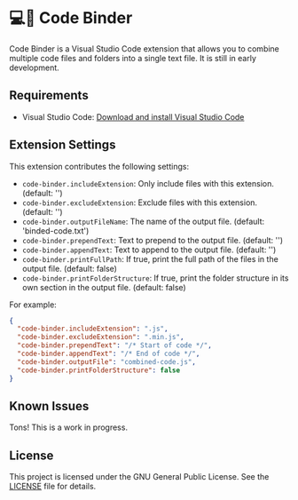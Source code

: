 # 💻📂 Code Binder

Code Binder is a Visual Studio Code extension that allows you to combine multiple code files and folders into a single text file. It is still in early development.


## Requirements

- Visual Studio Code: [Download and install Visual Studio Code](https://code.visualstudio.com/download)


## Extension Settings

This extension contributes the following settings:

* `code-binder.includeExtension`: Only include files with this extension. (default: '')
* `code-binder.excludeExtension`: Exclude files with this extension. (default: '')
* `code-binder.outputFileName`: The name of the output file. (default: 'binded-code.txt')
* `code-binder.prependText`: Text to prepend to the output file. (default: '')
* `code-binder.appendText`: Text to append to the output file. (default: '')
* `code-binder.printFullPath`: If true, print the full path of the files in the output file. (default: false)
* `code-binder.printFolderStructure`: If true, print the folder structure in its own section in the output file. (default: false)

For example:
```json
{
  "code-binder.includeExtension": ".js",
  "code-binder.excludeExtension": ".min.js",
  "code-binder.prependText": "/* Start of code */",
  "code-binder.appendText": "/* End of code */",
  "code-binder.outputFile": "combined-code.js",
  "code-binder.printFolderStructure": false
}
```

## Known Issues

Tons! This is a work in progress.


## License

This project is licensed under the GNU General Public License. See the [LICENSE](LICENSE) file for details.